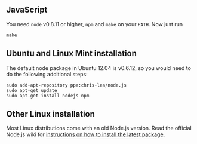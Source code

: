 ## JavaScript

You need `node` v0.8.11 or higher, `npm` and `make` on your `PATH`. Now just run

```
make
```

## Ubuntu and Linux Mint installation

The default node package in Ubuntu 12.04 is v0.6.12, so you would need to do the following additional steps:

```
sudo add-apt-repository ppa:chris-lea/node.js
sudo apt-get update
sudo apt-get install nodejs npm
```

## Other Linux installation

Most Linux distributions come with an old Node.js version. Read the official Node.js wiki for [instructions on how to install the latest package](https://github.com/joyent/node/wiki/Installing-Node.js-via-package-manager).


